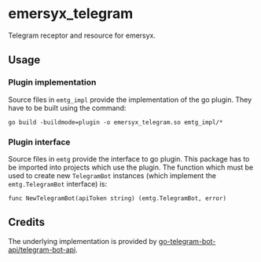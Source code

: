 # emersyx_telegram

Telegram receptor and resource for emersyx.

## Usage

### Plugin implementation

Source files in `emtg_impl` provide the implementation of the go plugin. They have to be built using the command:

```
go build -buildmode=plugin -o emersyx_telegram.so emtg_impl/*
```

### Plugin interface

Source files in `emtg` provide the interface to go plugin. This package has to be imported into projects which use the
plugin. The function which must be used to create new `TelegramBot` instances (which implement the `emtg.TelegramBot`
interface) is:

```
func NewTelegramBot(apiToken string) (emtg.TelegramBot, error)
```

## Credits

The underlying implementation is provided by [go-telegram-bot-api/telegram-bot-api][1].

[1]: https://github.com/go-telegram-bot-api/telegram-bot-api
